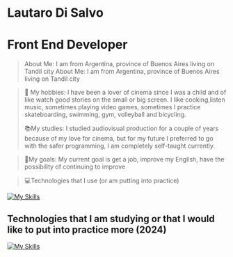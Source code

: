 
# Lautaro Di Salvo

# Front End Developer


> About Me: I am from Argentina, province of Buenos Aires living on Tandil city
> About Me: I am from Argentina, province of Buenos Aires living on Tandil city

>🤙 My hobbies: I have been a lover of cinema since I was a child and of like watch good stories on the small or big screen. I like cooking,listen music, sometimes playing video games, sometimes I practice skateboarding, swimming, gym, volleyball and bicycling.
>
> 📚My studies: I studied audiovisual production for a couple of years because of my love for cinema, but for my future I preferred to go with the safer programming, I am completely self-taught currently.

> 🙌My goals: My current goal is get a job, improve my English, have the possibility of continuing to improve

> 💻Technologies that I use (or am putting into practice)

[![My Skills](https://skillicons.dev/icons?i=html,css,js,tailwind,typescript,react,figma,vite,premiere,npm,yarn,notion,powershell,bash,scss,vscode,git,netlify,linkedin,firebase,discord,codepen)](https://skillicons.dev)

## Technologies that I am studying or that I would like to put into practice more (2024)
[![My Skills](https://skillicons.dev/icons?i=java,mysql,redux,astro)](https://skillicons.dev)






